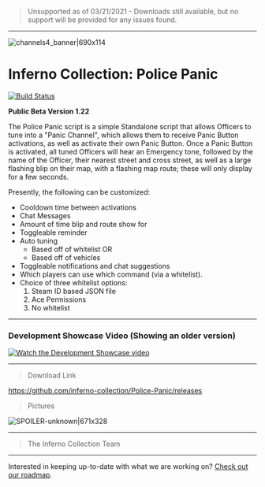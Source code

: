 > Unsupported as of 03/21/2021 - Downloads still available, but no support will be provided for any issues found.

***

![channels4_banner|690x114](https://i.ibb.co/CHMD8y6/channels4-banner.jpg) 
# Inferno Collection: Police Panic
[![Build Status](https://travis-ci.com/inferno-collection/Police-Panic.svg?branch=master)](https://travis-ci.com/inferno-collection/Police-Panic)

__Public Beta Version 1.22__

The Police Panic script is a simple Standalone script that allows Officers to tune into a "Panic Channel", which allows them to receive Panic Button activations, as well as activate their own Panic Button. Once a Panic Button is activated, all tuned Officers will hear an Emergency tone, followed by the name of the Officer, their nearest street and cross street, as well as a large flashing blip on their map, with a flashing map route; these will only display for a few seconds.

Presently, the following can be customized:
- Cooldown time between activations
- Chat Messages
- Amount of time blip and route show for
- Toggleable reminder
- Auto tuning
    - Based off of whitelist OR
    - Based off of vehicles
- Toggleable notifications and chat suggestions
- Which players can use which command (via a whitelist).
- Choice of three whitelist options:
    1. Steam ID based JSON file
    2. Ace Permissions
    3. No whitelist

***
### Development Showcase Video (Showing an older version)
[![Watch the Development Showcase video](https://img.youtube.com/vi/-usFNl5YXb4/maxresdefault.jpg)](https://www.youtube.com/watch?v=-usFNl5YXb4)
***

> Download Link

https://github.com/inferno-collection/Police-Panic/releases

> Pictures

![SPOILER-unknown|671x328](https://i.ibb.co/HCDXY8B/SPOILER-unknown.png) 

***
> The Inferno Collection Team
***
Interested in keeping up-to-date with what we are working on? [Check out our roadmap](https://inferno-collection.com/roadmap).
